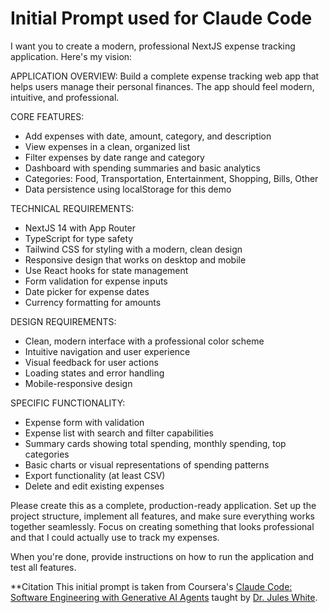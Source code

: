 # Initial Prompt used for Claude Code

I want you to create a modern, professional NextJS expense tracking application. Here's my vision:

APPLICATION OVERVIEW:
Build a complete expense tracking web app that helps users manage their personal finances. The app should feel modern, intuitive, and professional.

CORE FEATURES:

- Add expenses with date, amount, category, and description
- View expenses in a clean, organized list
- Filter expenses by date range and category
- Dashboard with spending summaries and basic analytics
- Categories: Food, Transportation, Entertainment, Shopping, Bills, Other
- Data persistence using localStorage for this demo

TECHNICAL REQUIREMENTS:

- NextJS 14 with App Router
- TypeScript for type safety
- Tailwind CSS for styling with a modern, clean design
- Responsive design that works on desktop and mobile
- Use React hooks for state management
- Form validation for expense inputs
- Date picker for expense dates
- Currency formatting for amounts

DESIGN REQUIREMENTS:

- Clean, modern interface with a professional color scheme
- Intuitive navigation and user experience
- Visual feedback for user actions
- Loading states and error handling
- Mobile-responsive design

SPECIFIC FUNCTIONALITY:

- Expense form with validation
- Expense list with search and filter capabilities
- Summary cards showing total spending, monthly spending, top categories
- Basic charts or visual representations of spending patterns
- Export functionality (at least CSV)
- Delete and edit existing expenses

Please create this as a complete, production-ready application. Set up the project structure, implement all features, and make sure everything works together seamlessly. Focus on creating something that looks professional and that I could actually use to track my expenses.

When you're done, provide instructions on how to run the application and test all features.

**Citation
This initial prompt is taken from Coursera's [Claude Code: Software Engineering with Generative AI Agents](https://www.coursera.org/learn/claude-code/supplement/kSPiN/exercise-getting-started-with-claude-code-building-your-first-application) taught by [Dr. Jules White](https://www.coursera.org/instructor/juleswhite).
